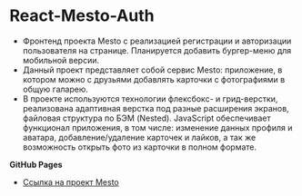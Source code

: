 # React-Mesto-Auth

* Фронтенд проекта Mesto с реализацией регистрации и авторизации пользователя на странице. Планируется добавить бургер-меню для мобильной версии.
* Данный проект представляет собой сервис Mesto: приложение, в котором можно с друзьями добавлять карточки с фотографиями в общую галарею.
* В проекте используются технологии флексбокс- и грид-верстки, реализована адаптивная верстка под разные расширения экранов, файловая структура по БЭМ (Nested). JavaScript обеспечивает функционал приложения, в том числе: изменение данных профиля и аватара, добавление/удаление карточек и лайков, а так же возможность открыть фото из карточки в полном формате.

**GitHub Pages**

* [Ссылка на проект Mesto](https://margoshabanova.github.io/mesto/index.html)